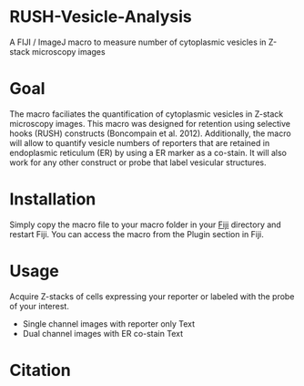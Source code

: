 # RUSH-Vesicle-Analysis
A FIJI / ImageJ macro to measure number of cytoplasmic vesicles in Z-stack microscopy images

# Goal
The macro faciliates the quantification of cytoplasmic vesicles in Z-stack microscopy images. This macro was designed for retention using selective hooks (RUSH) constructs (Boncompain et al. 2012). Additionally, the macro will allow to quantify vesicle numbers of reporters that are retained in endoplasmic reticulum (ER) by using a ER marker as a co-stain. It will also work for any other construct or probe that label vesicular structures.

# Installation
Simply copy the macro file to your macro folder in your [Fiji](https://imagej.net/Fiji) directory and restart Fiji. You can access the macro from the Plugin section in Fiji.

# Usage
Acquire Z-stacks of cells expressing your reporter or labeled with the probe of your interest.

* Single channel images with reporter only
Text
* Dual channel images with ER co-stain
Text

# Citation
